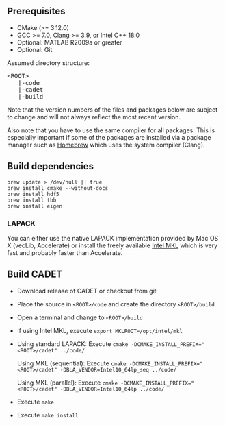 ## Prerequisites

* CMake (>= 3.12.0)
* GCC >= 7.0, Clang >= 3.9, or Intel C++ 18.0
* Optional: MATLAB R2009a or greater
* Optional: Git

Assumed directory structure:

<pre>
&lt;ROOT&gt;
   |-code
   |-cadet
   |-build
</pre>

Note that the version numbers of the files and packages below are subject to change and will not always reflect the most recent version.

Also note that you have to use the same compiler for all packages. This is especially important if some of the packages are installed via a package manager such as [Homebrew](http://brew.sh/) which uses the system compiler (Clang).

## Build dependencies

```
brew update > /dev/null || true
brew install cmake --without-docs
brew install hdf5
brew install tbb
brew install eigen
```

### LAPACK

You can either use the native LAPACK implementation provided by Mac OS X (vecLib, Accelerate) 
or install the freely available [Intel MKL](https://software.intel.com/sites/campaigns/nest/) which is very fast and probably faster than Accelerate.

## Build CADET

* Download release of CADET or checkout from git
* Place the source in `<ROOT>/code` and create the directory `<ROOT>/build`
* Open a terminal and change to `<ROOT>/build`

* If using Intel MKL, execute `export MKLROOT=/opt/intel/mkl`
* Using standard LAPACK: Execute `cmake -DCMAKE_INSTALL_PREFIX="<ROOT>/cadet" ../code/`
 
    Using MKL (sequential): Execute `cmake -DCMAKE_INSTALL_PREFIX="<ROOT>/cadet" -DBLA_VENDOR=Intel10_64lp_seq ../code/`
 
    Using MKL (parallel): Execute `cmake -DCMAKE_INSTALL_PREFIX="<ROOT>/cadet" -DBLA_VENDOR=Intel10_64lp ../code/`
* Execute `make`
* Execute `make install`

